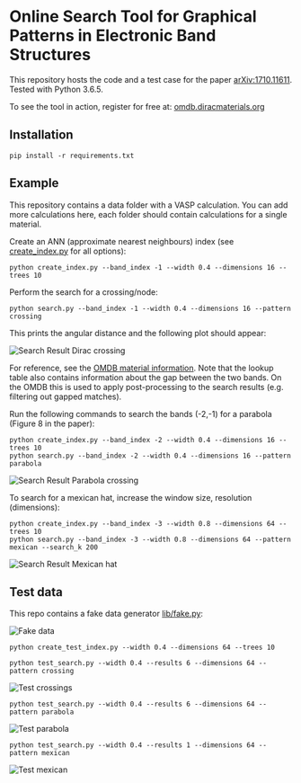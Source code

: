 # Online Search Tool for Graphical Patterns in Electronic Band Structures

This repository hosts the code and a test case for the paper [arXiv:1710.11611](https://arxiv.org/abs/1710.11611). Tested with Python 3.6.5.

To see the tool in action, register for free at: [omdb.diracmaterials.org](https://omdb.diracmaterials.org)

## Installation
```
pip install -r requirements.txt
```

## Example
This repository contains a data folder with a VASP calculation. You can add more calculations here, each folder should contain calculations for a single material.

Create an ANN (approximate nearest neighbours) index (see [create_index.py](create_index.py) for all options):
```
python create_index.py --band_index -1 --width 0.4 --dimensions 16 --trees 10
```

Perform the search for a crossing/node:
```
python search.py --band_index -1 --width 0.4 --dimensions 16 --pattern crossing
```

This prints the angular distance and the following plot should appear:

![Search Result Dirac crossing](misc/crossing_search_result.png)

For reference, see the [OMDB material information](https://omdb.diracmaterials.org/material/cod/7155013). Note that the lookup table also contains information about the gap between the two bands. On the OMDB this is used to apply post-processing to the search results (e.g. filtering out gapped matches).

Run the following commands to search the bands (-2,-1) for a parabola (Figure 8 in the paper):
```
python create_index.py --band_index -2 --width 0.4 --dimensions 16 --trees 10
python search.py --band_index -2 --width 0.4 --dimensions 16 --pattern parabola
```
![Search Result Parabola crossing](misc/parabola_search_result.png)

To search for a mexican hat, increase the window size, resolution (dimensions):
```
python create_index.py --band_index -3 --width 0.8 --dimensions 64 --trees 10
python search.py --band_index -3 --width 0.8 --dimensions 64 --pattern mexican --search_k 200
```
![Search Result Mexican hat](misc/mexican_search_result.png)

## Test data
This repo contains a fake data generator [lib/fake.py](lib/fake.py):

![Fake data](misc/fake_data.png)

```
python create_test_index.py --width 0.4 --dimensions 64 --trees 10
```
```
python test_search.py --width 0.4 --results 6 --dimensions 64 --pattern crossing
```
![Test crossings](misc/test_results_crossing.png)
```
python test_search.py --width 0.4 --results 6 --dimensions 64 --pattern parabola
```
![Test parabola](misc/test_results_parabola.png)
```
python test_search.py --width 0.4 --results 1 --dimensions 64 --pattern mexican
```
![Test mexican](misc/test_results_mexican.png)
